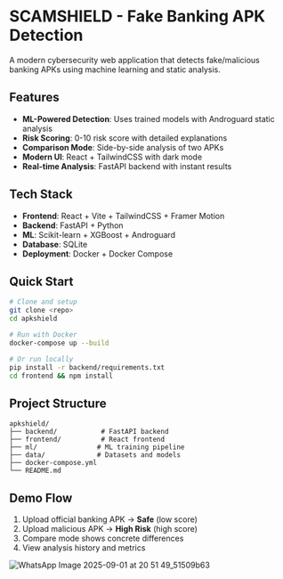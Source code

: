 # SCAMSHIELD - Fake Banking APK Detection

A modern cybersecurity web application that detects fake/malicious banking APKs using machine learning and static analysis.

## Features

- **ML-Powered Detection**: Uses trained models with Androguard static analysis
- **Risk Scoring**: 0-10 risk score with detailed explanations
- **Comparison Mode**: Side-by-side analysis of two APKs
- **Modern UI**: React + TailwindCSS with dark mode
- **Real-time Analysis**: FastAPI backend with instant results

## Tech Stack

- **Frontend**: React + Vite + TailwindCSS + Framer Motion
- **Backend**: FastAPI + Python
- **ML**: Scikit-learn + XGBoost + Androguard
- **Database**: SQLite
- **Deployment**: Docker + Docker Compose

## Quick Start

```bash
# Clone and setup
git clone <repo>
cd apkshield

# Run with Docker
docker-compose up --build

# Or run locally
pip install -r backend/requirements.txt
cd frontend && npm install
```

## Project Structure

```
apkshield/
├── backend/           # FastAPI backend
├── frontend/          # React frontend
├── ml/               # ML training pipeline
├── data/             # Datasets and models
├── docker-compose.yml
└── README.md
```

## Demo Flow

1. Upload official banking APK → **Safe** (low score)
2. Upload malicious APK → **High Risk** (high score)
3. Compare mode shows concrete differences
4. View analysis history and metrics


![WhatsApp Image 2025-09-01 at 20 51 49_51509b63](https://github.com/user-attachments/assets/6564523f-1014-475f-8eec-91148bc39f00)

